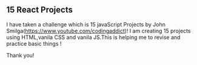 ## 15 React Projects

I have taken a challenge which is 15 javaScript Projects by John Smilga(https://www.youtube.com/codingaddict)! I am creating 15 projects using HTML,vanila CSS and vanila JS.This is helping me to revise and practice basic things !

Thank you!
